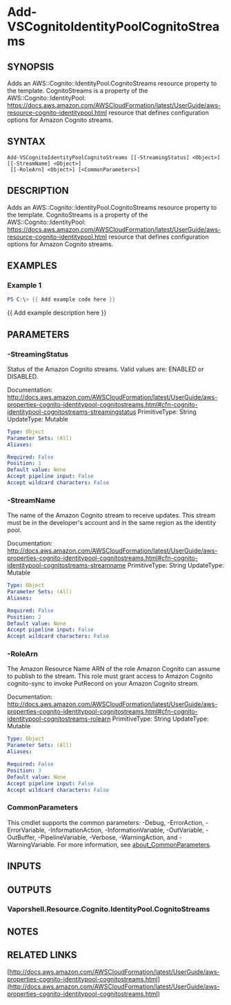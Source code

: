 # Add-VSCognitoIdentityPoolCognitoStreams

## SYNOPSIS
Adds an AWS::Cognito::IdentityPool.CognitoStreams resource property to the template.
CognitoStreams is a property of the AWS::Cognito::IdentityPool: https://docs.aws.amazon.com/AWSCloudFormation/latest/UserGuide/aws-resource-cognito-identitypool.html resource that defines configuration options for Amazon Cognito streams.

## SYNTAX

```
Add-VSCognitoIdentityPoolCognitoStreams [[-StreamingStatus] <Object>] [[-StreamName] <Object>]
 [[-RoleArn] <Object>] [<CommonParameters>]
```

## DESCRIPTION
Adds an AWS::Cognito::IdentityPool.CognitoStreams resource property to the template.
CognitoStreams is a property of the AWS::Cognito::IdentityPool: https://docs.aws.amazon.com/AWSCloudFormation/latest/UserGuide/aws-resource-cognito-identitypool.html resource that defines configuration options for Amazon Cognito streams.

## EXAMPLES

### Example 1
```powershell
PS C:\> {{ Add example code here }}
```

{{ Add example description here }}

## PARAMETERS

### -StreamingStatus
Status of the Amazon Cognito streams.
Valid values are: ENABLED or DISABLED.

Documentation: http://docs.aws.amazon.com/AWSCloudFormation/latest/UserGuide/aws-properties-cognito-identitypool-cognitostreams.html#cfn-cognito-identitypool-cognitostreams-streamingstatus
PrimitiveType: String
UpdateType: Mutable

```yaml
Type: Object
Parameter Sets: (All)
Aliases:

Required: False
Position: 1
Default value: None
Accept pipeline input: False
Accept wildcard characters: False
```

### -StreamName
The name of the Amazon Cognito stream to receive updates.
This stream must be in the developer's account and in the same region as the identity pool.

Documentation: http://docs.aws.amazon.com/AWSCloudFormation/latest/UserGuide/aws-properties-cognito-identitypool-cognitostreams.html#cfn-cognito-identitypool-cognitostreams-streamname
PrimitiveType: String
UpdateType: Mutable

```yaml
Type: Object
Parameter Sets: (All)
Aliases:

Required: False
Position: 2
Default value: None
Accept pipeline input: False
Accept wildcard characters: False
```

### -RoleArn
The Amazon Resource Name ARN of the role Amazon Cognito can assume to publish to the stream.
This role must grant access to Amazon Cognito cognito-sync to invoke PutRecord on your Amazon Cognito stream.

Documentation: http://docs.aws.amazon.com/AWSCloudFormation/latest/UserGuide/aws-properties-cognito-identitypool-cognitostreams.html#cfn-cognito-identitypool-cognitostreams-rolearn
PrimitiveType: String
UpdateType: Mutable

```yaml
Type: Object
Parameter Sets: (All)
Aliases:

Required: False
Position: 3
Default value: None
Accept pipeline input: False
Accept wildcard characters: False
```

### CommonParameters
This cmdlet supports the common parameters: -Debug, -ErrorAction, -ErrorVariable, -InformationAction, -InformationVariable, -OutVariable, -OutBuffer, -PipelineVariable, -Verbose, -WarningAction, and -WarningVariable. For more information, see [about_CommonParameters](http://go.microsoft.com/fwlink/?LinkID=113216).

## INPUTS

## OUTPUTS

### Vaporshell.Resource.Cognito.IdentityPool.CognitoStreams
## NOTES

## RELATED LINKS

[http://docs.aws.amazon.com/AWSCloudFormation/latest/UserGuide/aws-properties-cognito-identitypool-cognitostreams.html](http://docs.aws.amazon.com/AWSCloudFormation/latest/UserGuide/aws-properties-cognito-identitypool-cognitostreams.html)

